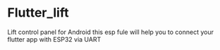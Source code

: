 # Flutter_lift
Lift control panel for Android 
this esp fule will help you to connect your flutter app with ESP32 via UART
